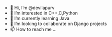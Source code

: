 - 👋 Hi, I’m @devilapurv
- 👀 I’m interested in C++,C,Python
- 🌱 I’m currently learning Java
- 💞️ I’m looking to collaborate on Django projects
- 📫 How to reach me ...

<!---
devilapurv/devilapurv is a ✨ special ✨ repository because its `README.md` (this file) appears on your GitHub profile.
You can click the Preview link to take a look at your changes.
--->
